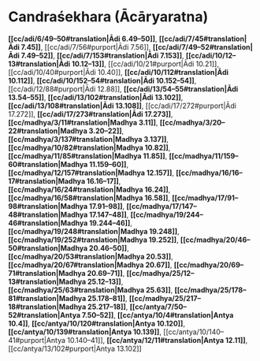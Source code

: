 # Candraśekhara (Ācāryaratna)

**[[cc/adi/6/49–50#translation|Ādi 6.49–50]]**, **[[cc/adi/7/45#translation|Ādi 7.45]]**, [[cc/adi/7/56#purport|Ādi 7.56]], **[[cc/adi/7/49–52#translation|Ādi 7.49–52]]**, **[[cc/adi/7/153#translation|Ādi 7.153]]**, **[[cc/adi/10/12–13#translation|Ādi 10.12–13]]**, [[cc/adi/10/21#purport|Ādi 10.21]], [[cc/adi/10/40#purport|Ādi 10.40]], **[[cc/adi/10/112#translation|Ādi 10.112]]**, **[[cc/adi/10/152–54#translation|Ādi 10.152–54]]**, [[cc/adi/12/88#purport|Ādi 12.88]], **[[cc/adi/13/54–55#translation|Ādi 13.54–55]]**, **[[cc/adi/13/102#translation|Ādi 13.102]]**, **[[cc/adi/13/108#translation|Ādi 13.108]]**, [[cc/adi/17/272#purport|Ādi 17.272]], **[[cc/adi/17/273#translation|Ādi 17.273]]**, **[[cc/madhya/3/11#translation|Madhya 3.11]]**, **[[cc/madhya/3/20–22#translation|Madhya 3.20–22]]**, **[[cc/madhya/3/137#translation|Madhya 3.137]]**, **[[cc/madhya/10/82#translation|Madhya 10.82]]**, **[[cc/madhya/11/85#translation|Madhya 11.85]]**, **[[cc/madhya/11/159–60#translation|Madhya 11.159–60]]**, **[[cc/madhya/12/157#translation|Madhya 12.157]]**, **[[cc/madhya/16/16–17#translation|Madhya 16.16–17]]**, **[[cc/madhya/16/24#translation|Madhya 16.24]]**, **[[cc/madhya/16/58#translation|Madhya 16.58]]**, **[[cc/madhya/17/91–98#translation|Madhya 17.91–98]]**, **[[cc/madhya/17/147–48#translation|Madhya 17.147–48]]**, **[[cc/madhya/19/244–46#translation|Madhya 19.244–46]]**, **[[cc/madhya/19/248#translation|Madhya 19.248]]**, **[[cc/madhya/19/252#translation|Madhya 19.252]]**, **[[cc/madhya/20/46–50#translation|Madhya 20.46–50]]**, **[[cc/madhya/20/53#translation|Madhya 20.53]]**, **[[cc/madhya/20/67#translation|Madhya 20.67]]**, **[[cc/madhya/20/69–71#translation|Madhya 20.69–71]]**, **[[cc/madhya/25/12–13#translation|Madhya 25.12–13]]**, **[[cc/madhya/25/63#translation|Madhya 25.63]]**, **[[cc/madhya/25/178–81#translation|Madhya 25.178–81]]**, **[[cc/madhya/25/217–18#translation|Madhya 25.217–18]]**, **[[cc/antya/7/50–52#translation|Antya 7.50–52]]**, **[[cc/antya/10/4#translation|Antya 10.4]]**, **[[cc/antya/10/120#translation|Antya 10.120]]**, **[[cc/antya/10/139#translation|Antya 10.139]]**, [[cc/antya/10/140–41#purport|Antya 10.140–41]], **[[cc/antya/12/11#translation|Antya 12.11]]**, [[cc/antya/13/102#purport|Antya 13.102]]

